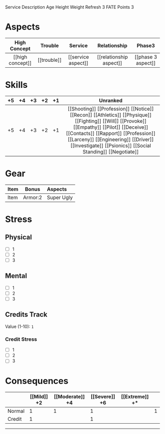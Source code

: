 Service
Description
Age Height Weight
Refresh 3  FATE Points 3

# Aspects

|   High Concept     |  Trouble           |  Service |  Relationship     |  Phase3 |
| :----------------: | :-----------: | :-----------: | :-----------: | :-----------: |
| [[high concept]] | [[trouble]] | [[service aspect]] | [[relationship aspect]] | [[phase 3 aspect]] |

# Skills

|  +5 |  +4 |  +3 |  +2 |  +1 | Unranked |
| :-: | :-: | :-: | :-: | :-: | :------: |
|  +5 |  +4 |  +3 |  +2 |  +1 | [[Shooting]]  [[Profession]] [[Notice]]  [[Recon]] [[Athletics]] [[Physique]]  [[Fighting]]   [[Will]]  [[Provoke]] [[Empathy]] [[Pilot]] [[Deceive]] [[Contacts]] [[Rapport]] [[Profession]]  [[Larceny]] [[Engineering]] [[Driver]] [[Investigate]] [[Psionics]]  [[Social Standing]] [[Negotiate]]  |

# Gear

|  Item | Bonus | Aspects |
| :- | :-: | :- |
| Item | Armor:2 | Super Ugly |


# Stress

## Physical

- [ ] 1
- [ ] 2
- [ ] 3

## Mental

- [ ] 1
- [ ] 2
- [ ] 3

## Credits Track 
Value (1-10): `1`

### Credit Stress
- [ ] 1
- [ ] 2
- [ ] 3

# Consequences

|        | [[Mild]] +2 | [[Moderate]] +4 | [[Severe]] +6 | [[Extreme]] +* |   |
| ------ | ----------- | --------------- | ------------- | -------------- | - |
| Normal | 1           | 1               | 1             |                | 1 |
| Credit | 1           |                 | 1             |                |   |

---


      
